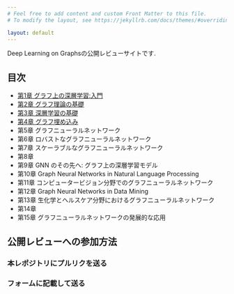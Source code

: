 ```yaml
---
# Feel free to add content and custom Front Matter to this file.
# To modify the layout, see https://jekyllrb.com/docs/themes/#overriding-theme-defaults

layout: default
---
```


Deep Learning on Graphsの公開レビューサイトです.

## 目次
- [第1章 グラフ上の深層学習:入門](./chapters/chap1/chap1.md)
- [第2章 グラフ理論の基礎](./chapters/chap2/chap2.md)
- [第3章 深層学習の基礎](./chapters/chap3/chap3.md)
- [第4章 グラフ埋め込み](./chapters/chap4/chap4.md)
- 第5章 グラフニューラルネットワーク
- 第6章 ロバストなグラフニューラルネットワーク
- 第7章 スケーラブルなグラフニューラルネットワーク
- 第8章 
- 第9章 GNN のその先へ: グラフ上の深層学習モデル
- 第10章 Graph Neural Networks in Natural Language Processing
- 第11章 コンピュータービジョン分野でのグラフニューラルネットワーク
- 第12章 Graph Neural Networks in Data Mining
- 第13章 生化学とヘルスケア分野におけるグラフニューラルネットワーク
- 第14章 
- 第15章 グラフニューラルネットワークの発展的な応用

## 公開レビューへの参加方法
### 本レポジトリにプルリクを送る
### フォームに記載して送る
